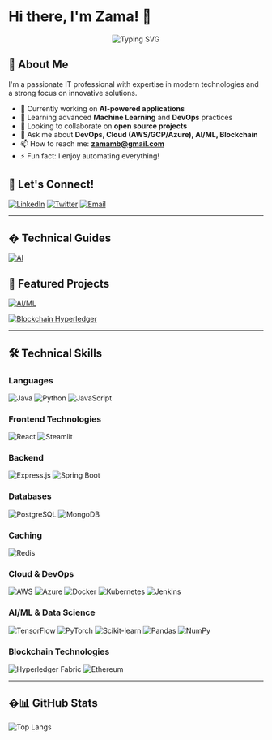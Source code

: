# Hi there, I'm Zama! 👋

<div align="center">
  <img src="https://readme-typing-svg.herokuapp.com?font=Fira+Code&size=30&duration=3000&pause=1000&color=2F81F7&center=true&vCenter=true&width=600&lines=IT+Professional;Full+Stack+Developer;AI+%26+ML+Enthusiast;Cloud+Solutions+Architect" alt="Typing SVG" />
</div>

## 🚀 About Me

I'm a passionate IT professional with expertise in modern technologies and a strong focus on innovative solutions.

- 🔭 Currently working on **AI-powered applications**
- 🌱 Learning advanced **Machine Learning** and **DevOps** practices
- 👯 Looking to collaborate on **open source projects**
- 💬 Ask me about **DevOps, Cloud (AWS/GCP/Azure), AI/ML, Blockchain**
- 📫 How to reach me: **zamamb@gmail.com**
- ⚡ Fun fact: I enjoy automating everything!

## 🤝 Let's Connect!
<div align="left">
  
[![LinkedIn](https://img.shields.io/badge/LinkedIn-0077B5?style=for-the-badge&logo=linkedin&logoColor=white)](https://www.linkedin.com/in/mohammad-badiyu-zama-83223118/) 
[![Twitter](https://img.shields.io/badge/Twitter-1DA1F2?style=for-the-badge&logo=twitter&logoColor=white)](https://x.com/zamambit) 
[![Email](https://img.shields.io/badge/Email-D14836?style=for-the-badge&logo=gmail&logoColor=white)](mailto:zamamb@gmail.com)

</div>

---

## � Technical Guides
<div align="left">

[![AI](https://img.shields.io/badge/🧠_Neural_Networks-FF6B6B?style=for-the-badge&logoColor=white)](https://mbzama.github.io/ai.github.io/)

</div>

## 🌟 Featured Projects
<div align="left">

[![AI/ML](https://img.shields.io/badge/🤖_AI/ML_Projects-4ECDC4?style=for-the-badge&logoColor=white)](https://github.com/mbzama/AI-ML-Projects)

[![Blockchain Hyperledger](https://img.shields.io/badge/🔗_Hyperledger_Fabric-2F3E50?style=for-the-badge&logo=hyperledger&logoColor=white)](https://github.com/mbzama/Blockchain-Hyperledger-Fabric)

</div>

---

## 🛠️ Technical Skills

<div align="left">

### Languages
![Java](https://img.shields.io/badge/Java-ED8B00?style=for-the-badge&logo=java&logoColor=white)
![Python](https://img.shields.io/badge/Python-3776AB?style=for-the-badge&logo=python&logoColor=white)
![JavaScript](https://img.shields.io/badge/JavaScript-F7DF1E?style=for-the-badge&logo=javascript&logoColor=black)

### Frontend Technologies
![React](https://img.shields.io/badge/React-20232A?style=for-the-badge&logo=react&logoColor=61DAFB)
![Steamlit](https://img.shields.io/badge/-Streamlit-FF4B4B?style=for-the-badge)

### Backend
![Express.js](https://img.shields.io/badge/Express.js-404D59?style=for-the-badge)
![Spring Boot](https://img.shields.io/badge/SpringBoot-6DB33F?style=for-the-badge)

### Databases
![PostgreSQL](https://img.shields.io/badge/PostgreSQL-316192?style=for-the-badge&logo=postgresql&logoColor=white)
![MongoDB](https://img.shields.io/badge/MongoDB-4EA94B?style=for-the-badge&logo=mongodb&logoColor=white)

### Caching
![Redis](https://img.shields.io/badge/Redis-DC382D?style=for-the-badge&logo=redis&logoColor=white)

### Cloud & DevOps
![AWS](https://img.shields.io/badge/Amazon_AWS-232F3E?style=for-the-badge&logo=amazon-aws&logoColor=white)
![Azure](https://img.shields.io/badge/Microsoft_Azure-0089D0?style=for-the-badge&logo=microsoft-azure&logoColor=white)
![Docker](https://img.shields.io/badge/Docker-2496ED?style=for-the-badge&logo=docker&logoColor=white)
![Kubernetes](https://img.shields.io/badge/Kubernetes-326CE5?style=for-the-badge&logo=kubernetes&logoColor=white)
![Jenkins](https://img.shields.io/badge/Jenkins-D24939?style=for-the-badge&logo=jenkins&logoColor=white)

### AI/ML & Data Science
![TensorFlow](https://img.shields.io/badge/TensorFlow-FF6F00?style=for-the-badge&logo=tensorflow&logoColor=white)
![PyTorch](https://img.shields.io/badge/PyTorch-EE4C2C?style=for-the-badge&logo=pytorch&logoColor=white)
![Scikit-learn](https://img.shields.io/badge/scikit--learn-F7931E?style=for-the-badge&logo=scikit-learn&logoColor=white)
![Pandas](https://img.shields.io/badge/Pandas-150458?style=for-the-badge&logo=pandas&logoColor=white)
![NumPy](https://img.shields.io/badge/NumPy-013243?style=for-the-badge&logo=numpy&logoColor=white)

### Blockchain Technologies
![Hyperledger Fabric](https://img.shields.io/badge/🔗_Hyperledger_Fabric-2F3E50?style=for-the-badge&logo=hyperledger&logoColor=white)
![Ethereum](https://img.shields.io/badge/💎_Ethereum-627EEA?style=for-the-badge&logo=ethereum&logoColor=white)

</div>

---

## �📊 GitHub Stats
<div align="left">
   
  ![Top Langs](https://github-readme-stats.vercel.app/api/top-langs/?username=mbzama&layout=compact)
  
</div>
